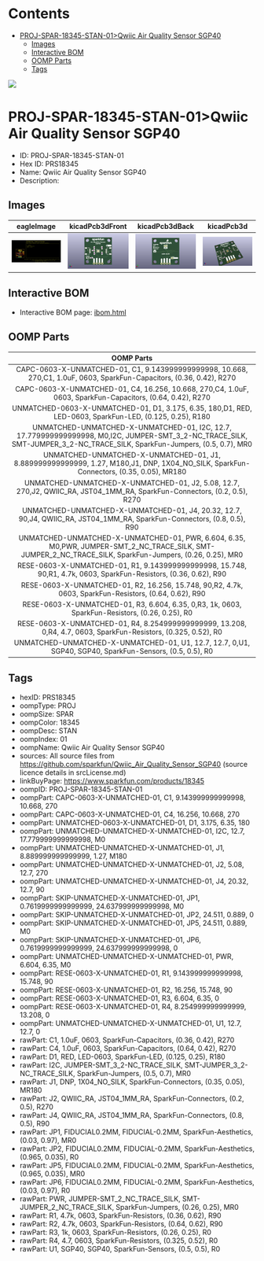 



Contents
========

* [PROJ-SPAR-18345-STAN-01>Qwiic Air Quality Sensor SGP40](#proj-spar-18345-stan-01qwiic-air-quality-sensor-sgp40)
	* [Images](#images)
	* [Interactive BOM](#interactive-bom)
	* [OOMP Parts](#oomp-parts)
	* [Tags](#tags)
  
![][im]
# PROJ-SPAR-18345-STAN-01>Qwiic Air Quality Sensor SGP40

- ID: PROJ-SPAR-18345-STAN-01
- Hex ID: PRS18345
- Name: Qwiic Air Quality Sensor SGP40
- Description: 

## Images
  
  

|eagleImage|kicadPcb3dFront|kicadPcb3dBack|kicadPcb3d|
| :---: | :---: | :---: | :---: |
|[![eagleImage](eagleImage_140.png)](eagleImage_600.png)|[![kicadPcb3dFront](kicadPcb3dFront_140.png)](kicadPcb3dFront_600.png)|[![kicadPcb3dBack](kicadPcb3dBack_140.png)](kicadPcb3dBack_600.png)|[![kicadPcb3d](kicadPcb3d_140.png)](kicadPcb3d_600.png)|

## Interactive BOM

- Interactive BOM page: [ibom.html](kicad/bom/ibom.html)

## OOMP Parts
  

|OOMP Parts|
| :---: |
|CAPC-0603-X-UNMATCHED-01, C1, 9.143999999999998, 10.668, 270,C1, 1.0uF, 0603, SparkFun-Capacitors, (0.36, 0.42), R270|
|CAPC-0603-X-UNMATCHED-01, C4, 16.256, 10.668, 270,C4, 1.0uF, 0603, SparkFun-Capacitors, (0.64, 0.42), R270|
|UNMATCHED-0603-X-UNMATCHED-01, D1, 3.175, 6.35, 180,D1, RED, LED-0603, SparkFun-LED, (0.125, 0.25), R180|
|UNMATCHED-UNMATCHED-X-UNMATCHED-01, I2C, 12.7, 17.779999999999998, M0,I2C, JUMPER-SMT_3_2-NC_TRACE_SILK, SMT-JUMPER_3_2-NC_TRACE_SILK, SparkFun-Jumpers, (0.5, 0.7), MR0|
|UNMATCHED-UNMATCHED-X-UNMATCHED-01, J1, 8.889999999999999, 1.27, M180,J1, DNP, 1X04_NO_SILK, SparkFun-Connectors, (0.35, 0.05), MR180|
|UNMATCHED-UNMATCHED-X-UNMATCHED-01, J2, 5.08, 12.7, 270,J2, QWIIC_RA, JST04_1MM_RA, SparkFun-Connectors, (0.2, 0.5), R270|
|UNMATCHED-UNMATCHED-X-UNMATCHED-01, J4, 20.32, 12.7, 90,J4, QWIIC_RA, JST04_1MM_RA, SparkFun-Connectors, (0.8, 0.5), R90|
|UNMATCHED-UNMATCHED-X-UNMATCHED-01, PWR, 6.604, 6.35, M0,PWR, JUMPER-SMT_2_NC_TRACE_SILK, SMT-JUMPER_2_NC_TRACE_SILK, SparkFun-Jumpers, (0.26, 0.25), MR0|
|RESE-0603-X-UNMATCHED-01, R1, 9.143999999999998, 15.748, 90,R1, 4.7k, 0603, SparkFun-Resistors, (0.36, 0.62), R90|
|RESE-0603-X-UNMATCHED-01, R2, 16.256, 15.748, 90,R2, 4.7k, 0603, SparkFun-Resistors, (0.64, 0.62), R90|
|RESE-0603-X-UNMATCHED-01, R3, 6.604, 6.35, 0,R3, 1k, 0603, SparkFun-Resistors, (0.26, 0.25), R0|
|RESE-0603-X-UNMATCHED-01, R4, 8.254999999999999, 13.208, 0,R4, 4.7, 0603, SparkFun-Resistors, (0.325, 0.52), R0|
|UNMATCHED-UNMATCHED-X-UNMATCHED-01, U1, 12.7, 12.7, 0,U1, SGP40, SGP40, SparkFun-Sensors, (0.5, 0.5), R0|

## Tags

- hexID: PRS18345
- oompType: PROJ
- oompSize: SPAR
- oompColor: 18345
- oompDesc: STAN
- oompIndex: 01
- oompName: Qwiic Air Quality Sensor SGP40
- sources: All source files from https://github.com/sparkfun/Qwiic_Air_Quality_Sensor_SGP40 (source licence details in srcLicense.md)
- linkBuyPage: https://www.sparkfun.com/products/18345
- oompID: PROJ-SPAR-18345-STAN-01
- oompPart: CAPC-0603-X-UNMATCHED-01, C1, 9.143999999999998, 10.668, 270
- oompPart: CAPC-0603-X-UNMATCHED-01, C4, 16.256, 10.668, 270
- oompPart: UNMATCHED-0603-X-UNMATCHED-01, D1, 3.175, 6.35, 180
- oompPart: UNMATCHED-UNMATCHED-X-UNMATCHED-01, I2C, 12.7, 17.779999999999998, M0
- oompPart: UNMATCHED-UNMATCHED-X-UNMATCHED-01, J1, 8.889999999999999, 1.27, M180
- oompPart: UNMATCHED-UNMATCHED-X-UNMATCHED-01, J2, 5.08, 12.7, 270
- oompPart: UNMATCHED-UNMATCHED-X-UNMATCHED-01, J4, 20.32, 12.7, 90
- oompPart: SKIP-UNMATCHED-X-UNMATCHED-01, JP1, 0.7619999999999999, 24.637999999999998, M0
- oompPart: SKIP-UNMATCHED-X-UNMATCHED-01, JP2, 24.511, 0.889, 0
- oompPart: SKIP-UNMATCHED-X-UNMATCHED-01, JP5, 24.511, 0.889, M0
- oompPart: SKIP-UNMATCHED-X-UNMATCHED-01, JP6, 0.7619999999999999, 24.637999999999998, 0
- oompPart: UNMATCHED-UNMATCHED-X-UNMATCHED-01, PWR, 6.604, 6.35, M0
- oompPart: RESE-0603-X-UNMATCHED-01, R1, 9.143999999999998, 15.748, 90
- oompPart: RESE-0603-X-UNMATCHED-01, R2, 16.256, 15.748, 90
- oompPart: RESE-0603-X-UNMATCHED-01, R3, 6.604, 6.35, 0
- oompPart: RESE-0603-X-UNMATCHED-01, R4, 8.254999999999999, 13.208, 0
- oompPart: UNMATCHED-UNMATCHED-X-UNMATCHED-01, U1, 12.7, 12.7, 0
- rawPart: C1, 1.0uF, 0603, SparkFun-Capacitors, (0.36, 0.42), R270
- rawPart: C4, 1.0uF, 0603, SparkFun-Capacitors, (0.64, 0.42), R270
- rawPart: D1, RED, LED-0603, SparkFun-LED, (0.125, 0.25), R180
- rawPart: I2C, JUMPER-SMT_3_2-NC_TRACE_SILK, SMT-JUMPER_3_2-NC_TRACE_SILK, SparkFun-Jumpers, (0.5, 0.7), MR0
- rawPart: J1, DNP, 1X04_NO_SILK, SparkFun-Connectors, (0.35, 0.05), MR180
- rawPart: J2, QWIIC_RA, JST04_1MM_RA, SparkFun-Connectors, (0.2, 0.5), R270
- rawPart: J4, QWIIC_RA, JST04_1MM_RA, SparkFun-Connectors, (0.8, 0.5), R90
- rawPart: JP1, FIDUCIAL0.2MM, FIDUCIAL-0.2MM, SparkFun-Aesthetics, (0.03, 0.97), MR0
- rawPart: JP2, FIDUCIAL0.2MM, FIDUCIAL-0.2MM, SparkFun-Aesthetics, (0.965, 0.035), R0
- rawPart: JP5, FIDUCIAL0.2MM, FIDUCIAL-0.2MM, SparkFun-Aesthetics, (0.965, 0.035), MR0
- rawPart: JP6, FIDUCIAL0.2MM, FIDUCIAL-0.2MM, SparkFun-Aesthetics, (0.03, 0.97), R0
- rawPart: PWR, JUMPER-SMT_2_NC_TRACE_SILK, SMT-JUMPER_2_NC_TRACE_SILK, SparkFun-Jumpers, (0.26, 0.25), MR0
- rawPart: R1, 4.7k, 0603, SparkFun-Resistors, (0.36, 0.62), R90
- rawPart: R2, 4.7k, 0603, SparkFun-Resistors, (0.64, 0.62), R90
- rawPart: R3, 1k, 0603, SparkFun-Resistors, (0.26, 0.25), R0
- rawPart: R4, 4.7, 0603, SparkFun-Resistors, (0.325, 0.52), R0
- rawPart: U1, SGP40, SGP40, SparkFun-Sensors, (0.5, 0.5), R0



[im]: kicadPcb3d_450.png
